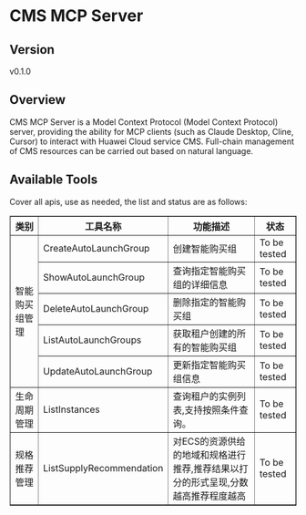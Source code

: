 # CMS MCP Server 


## Version
v0.1.0

## Overview

CMS MCP Server is a Model Context Protocol (Model Context Protocol) server, providing the ability for MCP clients (such as Claude Desktop, Cline, Cursor) to interact with Huawei Cloud service CMS. Full-chain management of CMS resources can be carried out based on natural language.

## Available Tools
Cover all apis, use as needed, the list and status are as follows:

<html>
    <head></head>
    <body>
        <table border="1" cellspacing="0" cellpadding="5">
            <tbody>
                <tr>
                    <th>类别</th>
                    <th>工具名称</th>
                    <th>功能描述</th>
                    <th>状态</th>
                </tr>
                <tr>
                    <td rowspan="5">智能购买组管理</td>
                    <td>CreateAutoLaunchGroup</td>
                    <td>创建智能购买组</td>
                    <td>To be tested</td>
                </tr>
                <tr>
                    <td>ShowAutoLaunchGroup</td>
                    <td>查询指定智能购买组的详细信息</td>
                    <td>To be tested</td>
                </tr>
                <tr>
                    <td>DeleteAutoLaunchGroup</td>
                    <td>删除指定的智能购买组</td>
                    <td>To be tested</td>
                </tr>
                <tr>
                    <td>ListAutoLaunchGroups</td>
                    <td>获取租户创建的所有的智能购买组</td>
                    <td>To be tested</td>
                </tr>
                <tr>
                    <td>UpdateAutoLaunchGroup</td>
                    <td>更新指定智能购买组信息</td>
                    <td>To be tested</td>
                </tr>
                <tr>
                    <td rowspan="1">生命周期管理</td>
                    <td>ListInstances</td>
                    <td>查询租户的实例列表,支持按照条件查询。</td>
                    <td>To be tested</td>
                </tr>
                <tr>
                    <td rowspan="1">规格推荐管理</td>
                    <td>ListSupplyRecommendation</td>
                    <td>对ECS的资源供给的地域和规格进行推荐,推荐结果以打分的形式呈现,分数越高推荐程度越高</td>
                    <td>To be tested</td>
                </tr>
            </tbody>
        </table>
    </body>
</html>
